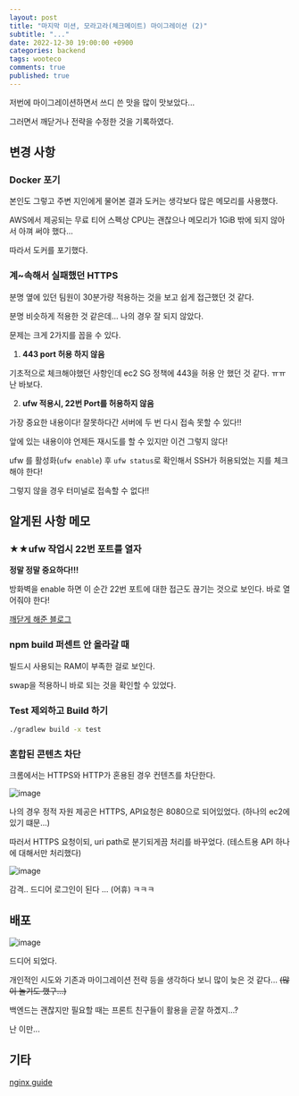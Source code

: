```yaml
---
layout: post
title: "마지막 미션, 모라고라(체크메이트) 마이그레이션 (2)"
subtitle: "..."
date: 2022-12-30 19:00:00 +0900
categories: backend
tags: wooteco
comments: true
published: true
---
```


저번에 마이그레이션하면서 쓰디 쓴 맛을 많이 맛보았다...

그러면서 깨닫거나 전략을 수정한 것을 기록하였다.

## 변경 사항

### Docker 포기

본인도 그렇고 주변 지인에게 물어본 결과 도커는 생각보다 많은 메모리를 사용했다. 

AWS에서 제공되는 무료 티어 스펙상 CPU는 괜찮으나 메모리가 1GiB 밖에 되지 않아서 아껴 써야 했다...

따라서 도커를 포기했다.

### 계~속해서 실패했던 HTTPS

분명 옆에 있던 팀원이 30분가량 적용하는 것을 보고 쉽게 접근했던 것 같다.

분명 비슷하게 적용한 것 같은데... 나의 경우 잘 되지 않았다.

문제는 크게 2가지를 꼽을 수 있다.

1. **443 port 허용 하지 않음**

기초적으로 체크해야했던 사항인데 ec2 SG 정책에 443을 허용 안 했던 것 같다. ㅠㅠ 난 바보다.

2. **ufw 적용시, 22번 Port를 허용하지 않음**

가장 중요한 내용이다! 잘못하다간 서버에 두 번 다시 접속 못할 수 있다!!

앞에 있는 내용이야 언제든 재시도를 할 수 있지만 이건 그렇지 않다!

ufw 를 활성화(`ufw enable`) 후 `ufw status`로 확인해서 SSH가 허용되었는 지를 체크해야 한다!

그렇지 않을 경우 터미널로 접속할 수 없다!!

## 알게된 사항 메모

### **★★ufw 작업시 22번 포트를 열자**

**정말 정말 중요하다!!!**

방화벽을 enable 하면 이 순간 22번 포트에 대한 접근도 끊기는 것으로 보인다. 바로 열어줘야 한다!

[깨닫게 해준 블로그](https://milkye.tistory.com/343)

### npm build 퍼센트 안 올라갈 때

빌드시 사용되는 RAM이 부족한 걸로 보인다.

swap을 적용하니 바로 되는 것을 확인할 수 있었다.

### Test 제외하고 Build 하기

```sh
./gradlew build -x test
```

### 혼합된 콘텐츠 차단

크롬에서는 HTTPS와 HTTP가 혼용된 경우 컨텐츠를 차단한다.

![image](https://user-images.githubusercontent.com/66164361/210137555-61fb213f-b949-45b4-b53d-cb90e9893942.png)

나의 경우 정적 자원 제공은 HTTPS, API요청은 8080으로 되어있었다. (하나의 ec2에 있기 떄문...)

따러서 HTTPS 요청이되, uri path로 분기되게끔 처리를 바꾸었다. (테스트용 API 하나에 대해서만 처리했다)

![image](https://user-images.githubusercontent.com/66164361/210138235-0905099d-c47d-42c6-a6a3-f8972b2595f9.png)

감격.. 드디어 로그인이 된다 ... (어휴) ㅋㅋㅋ


## 배포

![image](https://user-images.githubusercontent.com/66164361/210138934-b8aec947-cd95-4e39-8fe4-550c6d4cb8b1.png)

드디어 되었다.

개인적인 시도와 기존과 마이그레이션 전략 등을 생각하다 보니 많이 늦은 것 같다... ~~(많이 놀기도 했구...)~~

백엔드는 괜찮지만 필요할 때는 프론트 친구들이 활용을 곧잘 하곘지...?

난 이만...

## 기타

[nginx guide](https://idroot.us/install-nginx-with-lets-encrypt-ubuntu-22-04/)

